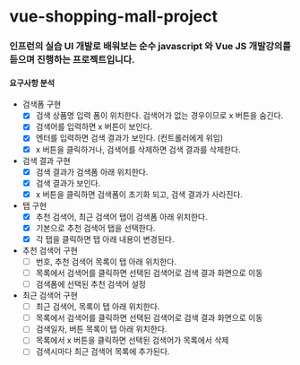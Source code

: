 # vue-shopping-mall-project

### 인프런의 실습 UI 개발로 배워보는 순수 javascript 와 Vue JS 개발강의를 듣으며 진행하는 프로젝트입니다.

#### 요구사항 분석 

- 검색폼 구현 
    - [x] 검색 상품명 입력 폼이 위치한다. 검색어가 없는 경우이므로 x 버튼을 숨긴다.
    - [x] 검색어를 입력하면 x 버튼이 보인다.
    - [x] 엔터를 입력하면 검색 결과가 보인다. (컨트롤러에게 위임)
    - [x] x 버튼을 클릭하거나, 검색어를 삭제하면 검색 결과를 삭제한다. 
    
- 검색 결과 구현
    - [x] 검색 결과가 검색폼 아래 위치한다.
    - [x] 검색 결과가 보인다.
    - [x] x 버튼을 클릭하면 검색폼이 초기화 되고, 검색 결과가 사라진다.
    
- 탭 구현
    - [x] 추천 검색어, 최근 검색어  탭이 검색폼 아래 위치한다.
    - [x] 기본으로 추천 검색어 탭을 선택한다.
    - [x] 각 탭을 클릭하면 탭 아래 내용이 변경된다.
    
- 추천 검색어 구현
    - [ ] 번호, 추천 검색어 목록이 탭 아래 위치한다.
    - [ ] 목록에서 검색어를 클릭하면 선택된 검색어로 검색 결과 화면으로 이동
    - [ ] 검색폼에 선택된 추천 검색어 설정
    
- 최근 검색어 구현 
    - [ ] 최근 검색어, 목록이 탭 아래 위치한다.
    - [ ] 목록에서 검색어를 클릭하면 선택된 검색어로 검색 결과 화면으로 이동
    - [ ] 검색일자, 버튼 목록이 탭 아래 위치한다.
    - [ ] 목록에서 x 버튼을 클릭하면 선택된 검색어가 목록에서 삭제 
    - [ ] 검색시마다 최근 검색어 목록에 추가된다. 